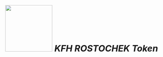 <p align="left">
    <br>
    <h1><br /><img src="https://kfhrostochek.ru/img/logo_kfhr.png" width="150"/><em><strong>   KFH ROSTOCHEK Token</strong></em></h1>
    <br>
<p>
